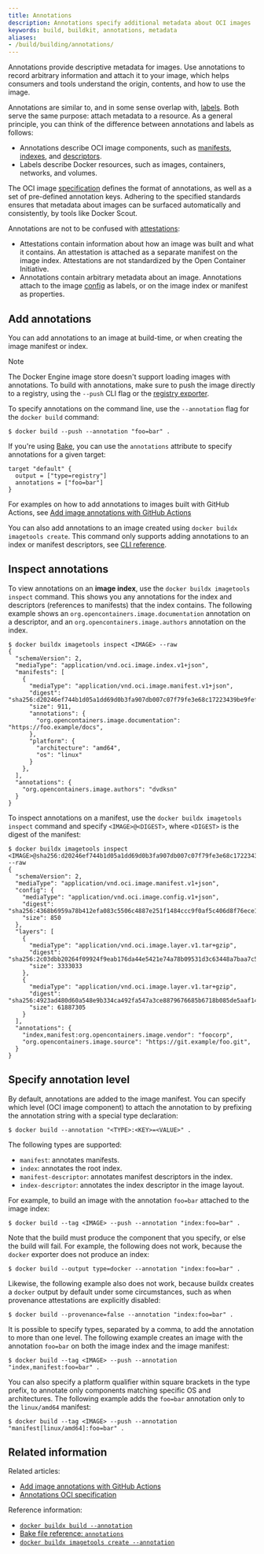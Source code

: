 ```yaml
---
title: Annotations
description: Annotations specify additional metadata about OCI images
keywords: build, buildkit, annotations, metadata
aliases:
- /build/building/annotations/
---
```


Annotations provide descriptive metadata for images. Use annotations to record
arbitrary information and attach it to your image, which helps consumers and
tools understand the origin, contents, and how to use the image.

Annotations are similar to, and in some sense overlap with, [labels]. Both
serve the same purpose: attach metadata to a resource. As a general principle,
you can think of the difference between annotations and labels as follows:

- Annotations describe OCI image components, such as [manifests], [indexes],
  and [descriptors].
- Labels describe Docker resources, such as images, containers, networks, and
  volumes.

The OCI image [specification] defines the format of annotations, as well as a set
of pre-defined annotation keys. Adhering to the specified standards ensures
that metadata about images can be surfaced automatically and consistently, by
tools like Docker Scout.

Annotations are not to be confused with [attestations]:

- Attestations contain information about how an image was built and what it contains.
  An attestation is attached as a separate manifest on the image index.
  Attestations are not standardized by the Open Container Initiative.
- Annotations contain arbitrary metadata about an image.
  Annotations attach to the image [config] as labels,
  or on the image index or manifest as properties.

## Add annotations

You can add annotations to an image at build-time, or when creating the image
manifest or index.

> [!NOTE]
>
> The Docker Engine image store doesn't support loading images with
> annotations. To build with annotations, make sure to push the image directly
> to a registry, using the `--push` CLI flag or the
> [registry exporter](../../../manuals/build/exporters/image-registry.md).

To specify annotations on the command line, use the `--annotation` flag for the
`docker build` command:

```console
$ docker build --push --annotation "foo=bar" .
```

If you're using [Bake](../../../manuals/build/bake/index.md), you can use the `annotations`
attribute to specify annotations for a given target:

```hcl
target "default" {
  output = ["type=registry"]
  annotations = ["foo=bar"]
}
```

For examples on how to add annotations to images built with GitHub Actions, see
[Add image annotations with GitHub Actions](../../../manuals/build/ci/github-actions/annotations.md)

You can also add annotations to an image created using `docker buildx
imagetools create`. This command only supports adding annotations to an index
or manifest descriptors, see
[CLI reference](../../../reference/cli/docker/buildx/imagetools/create.md#annotations).

## Inspect annotations

To view annotations on an **image index**, use the `docker buildx imagetools
inspect` command. This shows you any annotations for the index and descriptors
(references to manifests) that the index contains. The following example shows
an `org.opencontainers.image.documentation` annotation on a descriptor, and an
`org.opencontainers.image.authors` annotation on the index.

```console {hl_lines=["10-12","19-21"]}
$ docker buildx imagetools inspect <IMAGE> --raw
{
  "schemaVersion": 2,
  "mediaType": "application/vnd.oci.image.index.v1+json",
  "manifests": [
    {
      "mediaType": "application/vnd.oci.image.manifest.v1+json",
      "digest": "sha256:d20246ef744b1d05a1dd69d0b3fa907db007c07f79fe3e68c17223439be9fefb",
      "size": 911,
      "annotations": {
        "org.opencontainers.image.documentation": "https://foo.example/docs",
      },
      "platform": {
        "architecture": "amd64",
        "os": "linux"
      }
    },
  ],
  "annotations": {
    "org.opencontainers.image.authors": "dvdksn"
  }
}
```

To inspect annotations on a manifest, use the `docker buildx imagetools
inspect` command and specify `<IMAGE>@<DIGEST>`, where `<DIGEST>` is the digest
of the manifest:

```console {hl_lines="22-25"}
$ docker buildx imagetools inspect <IMAGE>@sha256:d20246ef744b1d05a1dd69d0b3fa907db007c07f79fe3e68c17223439be9fefb --raw
{
  "schemaVersion": 2,
  "mediaType": "application/vnd.oci.image.manifest.v1+json",
  "config": {
    "mediaType": "application/vnd.oci.image.config.v1+json",
    "digest": "sha256:4368b6959a78b412efa083c5506c4887e251f1484ccc9f0af5c406d8f76ece1d",
    "size": 850
  },
  "layers": [
    {
      "mediaType": "application/vnd.oci.image.layer.v1.tar+gzip",
      "digest": "sha256:2c03dbb20264f09924f9eab176da44e5421e74a78b09531d3c63448a7baa7c59",
      "size": 3333033
    },
    {
      "mediaType": "application/vnd.oci.image.layer.v1.tar+gzip",
      "digest": "sha256:4923ad480d60a548e9b334ca492fa547a3ce8879676685b6718b085de5aaf142",
      "size": 61887305
    }
  ],
  "annotations": {
    "index,manifest:org.opencontainers.image.vendor": "foocorp",
    "org.opencontainers.image.source": "https://git.example/foo.git",
  }
}
```

## Specify annotation level

By default, annotations are added to the image manifest. You can specify which
level (OCI image component) to attach the annotation to by prefixing the
annotation string with a special type declaration:

```console
$ docker build --annotation "<TYPE>:<KEY>=<VALUE>" .
```

The following types are supported:

- `manifest`: annotates manifests.
- `index`: annotates the root index.
- `manifest-descriptor`: annotates manifest descriptors in the index.
- `index-descriptor`:  annotates the index descriptor in the image layout.

For example, to build an image with the annotation `foo=bar` attached to the
image index:

```console
$ docker build --tag <IMAGE> --push --annotation "index:foo=bar" .
```

Note that the build must produce the component that you specify, or else the
build will fail. For example, the following does not work, because the `docker`
exporter does not produce an index:

```console
$ docker build --output type=docker --annotation "index:foo=bar" .
```

Likewise, the following example also does not work, because buildx creates a
`docker` output by default under some circumstances, such as when provenance
attestations are explicitly disabled:

```console
$ docker build --provenance=false --annotation "index:foo=bar" .
```

It is possible to specify types, separated by a comma, to add the annotation to
more than one level. The following example creates an image with the annotation
`foo=bar` on both the image index and the image manifest:

```console
$ docker build --tag <IMAGE> --push --annotation "index,manifest:foo=bar" .
```

You can also specify a platform qualifier within square brackets in the type
prefix, to annotate only components matching specific OS and architectures. The
following example adds the `foo=bar` annotation only to the `linux/amd64`
manifest:

```console
$ docker build --tag <IMAGE> --push --annotation "manifest[linux/amd64]:foo=bar" .
```

## Related information

Related articles:

- [Add image annotations with GitHub Actions](../../../manuals/build/ci/github-actions/annotations.md)
- [Annotations OCI specification][specification]

Reference information:

- [`docker buildx build --annotation`](../../../reference/cli/docker/buildx/build.md#annotation)
- [Bake file reference: `annotations`](../../../manuals/build/bake/reference.md#targetannotations)
- [`docker buildx imagetools create --annotation`](../../../reference/cli/docker/buildx/imagetools/create.md#annotation)

<!-- links -->

[specification]: https://github.com/opencontainers/image-spec/blob/main/annotations.md
[attestations]: /manuals/build/metadata/attestations/
[config]: https://github.com/opencontainers/image-spec/blob/main/config.md
[descriptors]: https://github.com/opencontainers/image-spec/blob/main/descriptor.md
[indexes]: https://github.com/opencontainers/image-spec/blob/main/image-index.md
[labels]: /manuals/engine/manage-resources/labels.md
[manifests]: https://github.com/opencontainers/image-spec/blob/main/manifest.md
